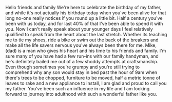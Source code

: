 Hello friends and family
We're here to celebrate the birthday of my father, and while it's not actually his birthday today when you've been alive for that long no-one really notices if you round up a little bit. Half a century you've been with us today, and for last 40% of that I've been able to spend it with you. Now I can't really speak about your younger days I feel relatively qualified to speak from the heart about the last stretch. Whether its teaching me to tie my shoes, ride a bike or swim out the back of the breakers and make all the life savers nervous you've always been there for me. Mike, (dad) is a man who gives his heart and his time to his friends and family. I'm sure many of you  have had a few run-ins with our family handyman, and he's definitely bailed me out of a few shoddy attempts at craftsmanship. Even though sometimes you're grumpy and you're still trying to comprehend why any son would stay in bed past the hour of 9am when there's trees to be chopped, furniture to be moved, half a metric tonne of leaves to rake and a new appliance to install, I am glad and proud to call you my father. You've been such an influence in my life and I am looking forward to journey into adulthood with such a wonderful father like you.